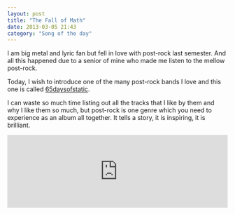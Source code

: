 ```yaml
---
layout: post
title: "The Fall of Math"
date: 2013-03-05 21:43
category: "Song of the day"
---
```

I am big metal and lyric fan but fell in love with post-rock last semester. And all this happened due to a senior of mine who made me listen to the mellow post-rock.

Today, I wish to introduce one of the many post-rock bands I love and this one is called [65daysofstatic](http://65daysofstatic.com).

I can waste so much time listing out all the tracks that I like by them and why I like them so much, but post-rock is one genre which you need to experience as an album all together. It tells a story, it is inspiring, it is brilliant.

<iframe width="100%" height="166" scrolling="no" frameborder="no" src="https://w.soundcloud.com/player/?url=http%3A%2F%2Fapi.soundcloud.com%2Ftracks%2F48047959"></iframe>